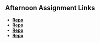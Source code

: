 ## Afternoon Assignment Links

* **[Repo](https://github.com/maxpete121/combatTracker)**
* **[Repo](https://github.com/maxpete121/VendingMachine)**
* **[Repo](https://github.com/maxpete121/Gregslist)**
* **[Repo](https://github.com/ItsBup/JungleJumble)**
